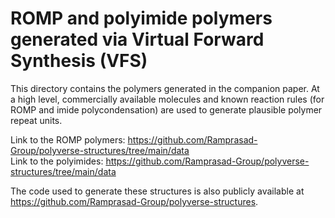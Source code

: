 # ROMP and polyimide polymers generated via Virtual Forward Synthesis (VFS)

This directory contains the polymers generated in the companion paper. At a high level, commercially available molecules and known reaction rules (for ROMP and imide polycondensation) are used to generate plausible polymer repeat units.

Link to the ROMP polymers: https://github.com/Ramprasad-Group/polyverse-structures/tree/main/data
<br>Link to the polyimides: https://github.com/Ramprasad-Group/polyverse-structures/tree/main/data

The code used to generate these structures is also publicly available at https://github.com/Ramprasad-Group/polyverse-structures.
